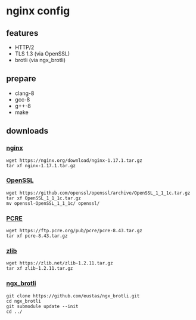 # nginx config
## features
* HTTP/2
* TLS 1.3 (via OpenSSL)
* brotli (via ngx_brotli)

## prepare
* clang-8
* gcc-8
* g++-8
* make

## downloads
### [nginx](https://nginx.org/)
```
wget https://nginx.org/download/nginx-1.17.1.tar.gz
tar xf nginx-1.17.1.tar.gz
``` 
### [OpenSSL](https://www.openssl.org/)
```
wget https://github.com/openssl/openssl/archive/OpenSSL_1_1_1c.tar.gz
tar xf OpenSSL_1_1_1c.tar.gz
mv openssl-OpenSSL_1_1_1c/ openssl/
```
### [PCRE](https://www.pcre.org/)
```
wget https://ftp.pcre.org/pub/pcre/pcre-8.43.tar.gz
tar xf pcre-8.43.tar.gz
```
### [zlib](https://www.zlib.net/)
```
wget https://zlib.net/zlib-1.2.11.tar.gz
tar xf zlib-1.2.11.tar.gz
```
### [ngx_brotli](https://github.com/google/ngx_brotli)
```
git clone https://github.com/eustas/ngx_brotli.git
cd ngx_brotli
git submodule update --init
cd ../
```
